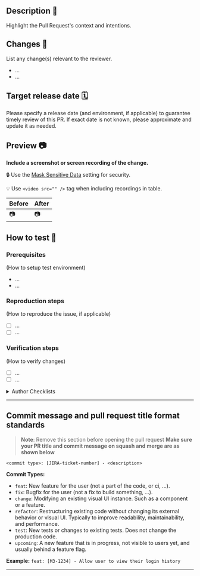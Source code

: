 ## Description 📝

Highlight the Pull Request's context and intentions.

## Changes  🔄

List any change(s) relevant to the reviewer.

- ...
- ...

## Target release date 🗓️

Please specify a release date (and environment, if applicable) to guarantee timely review of this PR. If exact date is not known, please approximate and update it as needed.

## Preview 📷

**Include a screenshot or screen recording of the change.**

:lock: Use the [Mask Sensitive Data](https://cloud.linode.com/profile/settings) setting for security.

:bulb: Use `<video src="" />` tag when including recordings in table.

| Before  | After   |
| ------- | ------- |
| 📷 | 📷 |

## How to test 🧪

### Prerequisites

(How to setup test environment)

- ...
- ...

### Reproduction steps

(How to reproduce the issue, if applicable)

- [ ] ...
- [ ] ...

### Verification steps

(How to verify changes)

- [ ] ...
- [ ] ...

<details>
<summary> Author Checklists </summary>

## As an Author, to speed up the review process, I considered 🤔

*Check all that apply*

- [ ] Use React components instead of HTML Tags
- [ ] Proper naming conventions like cameCase for variables & Function & snake_case for constants
- [ ] Use appropriate types & avoid using "any"
- [ ] No type casting & non-null assertions
- [ ] Adding a [changeset](https://github.com/linode/manager/blob/develop/docs/CONTRIBUTING.md#writing-a-changeset)
- [ ] Providing/Improving test coverage
- [ ] Use sx props to pass styles instead of style prop
- [ ] Add JSDoc comments for interface properties & functions
- [ ] Use strict equality (===) instead of double equal (==)
- [ ] Use of named arguments (interfaces) if function argument list exceeds size 2
- [ ] Destructure the props
- [ ] Keep component size small & move big computing functions to separate utility
- [ ] 📱 Providing mobile support

<br/>

- [ ] I have read and considered all applicable items listed above.

## As an Author, before moving this PR from Draft to Open, I confirmed ✅

- [ ] All unit tests are passing
- [ ] TypeScript compilation succeeded without errors
- [ ] Code passes all linting rules

</details>

---

## Commit message and pull request title format standards

> **Note**: Remove this section before opening the pull request
**Make sure your PR title and commit message on squash and merge are as shown below**

`<commit type>: [JIRA-ticket-number] - <description>`

**Commit Types:**

- `feat`: New feature for the user (not a part of the code, or ci, ...).
- `fix`: Bugfix for the user (not a fix to build something, ...).
- `change`: Modifying an existing visual UI instance. Such as a component or a feature.
- `refactor`: Restructuring existing code without changing its external behavior or visual UI. Typically to improve readability, maintainability, and performance.
- `test`: New tests or changes to existing tests. Does not change the production code.
- `upcoming`: A new feature that is in progress, not visible to users yet, and usually behind a feature flag.

**Example:** `feat: [M3-1234] - Allow user to view their login history`

---
